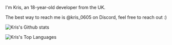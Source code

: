 I'm Kris, an 18-year-old developer from the UK.

The best way to reach me is @kris_0605 on Discord, feel free to reach out :)

![Kris's Github stats](https://github-readme-stats.vercel.app/api?username=kris-0605)

![Kris's Top Languages](https://github-readme-stats.vercel.app/api/top-langs?username=kris-0605)
